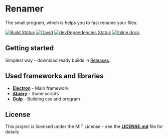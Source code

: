# Renamer
The small program, which is helps you to fast rename your files.

[![Build Status](https://travis-ci.org/evgen-gruzinov/renamer.svg?branch=master)](https://travis-ci.org/evgen-gruzinov/renamer)
[![David](https://david-dm.org/evgen-gruzinov/renamer.svg)](https://david-dm.org/evgen-gruzinov/renamer.svg)
[![devDependencies Status](https://david-dm.org/evgen-gruzinov/renamer/dev-status.svg)](https://david-dm.org/evgen-gruzinov/renamer?type=dev)
[![Inline docs](http://inch-ci.org/github/evgen-gruzinov/renamer.svg?branch=master)](http://inch-ci.org/github/evgen-gruzinov/renamer)
## Getting started
Simplest way - download ready builds in [Releases](https://github.com/evgen-gruzinov/renamer/releases).

## Used frameworks and libraries
- **[Electron](https://electronjs.org/)** - Main framework
- **[jQuery](http://jquery.com/)** - Some scripts
- **[Gulp](https://gulpjs.com/)** - Building css and program

## License 
This project is licensed under the MIT License - see the **[LICENSE.md](https://github.com/evgen-gruzinov/renamer/blob/master/LICENSE)** file for details
